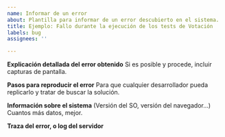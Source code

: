 ```yaml
---
name: Informar de un error
about: Plantilla para informar de un error descubierto en el sistema.
title: Ejemplo: Fallo durante la ejecución de los tests de Votación
labels: bug
assignees: ''

---
```


**Explicación detallada del error obtenido**
Si es posible y procede, incluir capturas de pantalla.

**Pasos para reproducir el error**
Para que cualquier desarrollador pueda replicarlo y tratar de buscar la solución.

**Información sobre el sistema**
(Versión del SO, versión del navegador...) Cuantos más datos, mejor.

**Traza del error, o log del servidor**
